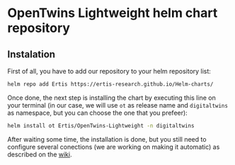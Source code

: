 # OpenTwins Lightweight helm chart repository
## Instalation
First of all, you have to add our repository to your helm repository list:
```bash
helm repo add Ertis https://ertis-research.github.io/Helm-charts/
```

Once done, the next step is installing the chart by executing this line on your terminal (in our case, we will use `ot` as release name and `digitaltwins` as namespace, but you can choose the one that you prefeer):

```bash
helm install ot Ertis/OpenTwins-Lightweight -n digitaltwins
```

After waiting some time, the installation is done, but you still need to configure several conections (we are working on making it automatic) as described on the [wiki](https://ertis-research.github.io/digital-twins-platform/).